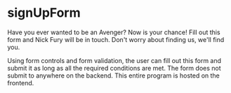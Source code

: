 # signUpForm

Have you ever wanted to be an Avenger? Now is your chance! Fill out this form and Nick Fury will be in touch. Don't worry about finding us, we'll find you.

Using form controls and form validation, the user can fill out this form and submit it as long as all the required conditions are met. The form does not submit to anywhere on the backend. This entire program is hosted on the frontend.